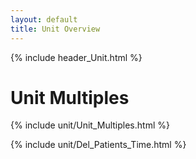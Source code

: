 ```yaml
---
layout: default
title: Unit Overview
---
```

{% include header_Unit.html %}







# Unit Multiples

{% include unit/Unit_Multiples.html %}



{% include unit/Del_Patients_Time.html %}
